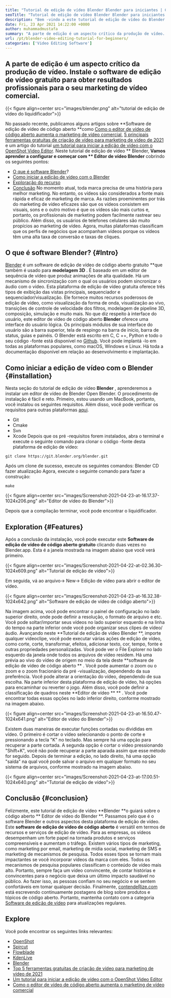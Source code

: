 ```yaml
---
title: "Tutorial de edição de vídeo Blender Blender para iniciantes | Como funciona" 
seoTitle: "Tutorial de edição de vídeo Blender Blender para iniciantes | Como funciona" 
description: "Bem -vindo a este tutorial de edição de vídeo do Blender. O Blender é de código aberto, oferece efeitos, animações, filtros, visualizações ao vivo e suporte para adicionar imagens." 
date: Fri, 23 Apr 2021 14:22:00 +0000
author: muhammadmustafa
summary: "A parte de edição é um aspecto crítico da produção de vídeo. Instale o software de edição de vídeo gratuito para obter resultados profissionais para o seu marketing de vídeo comercial." 
url: /pt/blender-video-editing-tutorial-for-beginners/
categories: ['Video Editing Software']
---
```


## A parte de edição é um aspecto crítico da produção de vídeo. Instale o software de edição de vídeo gratuito para obter resultados profissionais para o seu marketing de vídeo comercial.

{{< figure align=center src="images/blender.png" alt="tutorial de edição de vídeo do liquidificador">}}

No passado recente, publicamos alguns artigos sobre **Software de edição de vídeo de código aberto  **como [Como o editor de vídeo de código aberto aumenta o marketing de vídeo comercial][1], [5 principais ferramentas gratuitas de criação de vídeo para marketing de vídeo de 2021][ 2] e um artigo do tutorial [um tutorial para iniciar a edição de vídeo com o OpenShot Video Editor][3]. Neste tutorial de edição de vídeo **  Blender,  **Vamos aprender a configurar e começar com **  Editor de vídeo Blender**  cobrindo os seguintes pontos:
  * [O que é software Blender][4]?
  * [Como iniciar a edição de vídeo com o Blender][5]
  * [Exploração do recurso][6]
  * [Conclusão][7]
No momento atual, toda marca precisa de uma história para melhor marketing. No entanto, os vídeos são considerados a fonte mais rápida e eficaz de marketing de marca. As razões proeminentes por trás do marketing de vídeo eficazes são que os vídeos consistem em visuais, sons e o outro motivo é que os vídeos são mais curtos e, portanto, os profissionais de marketing podem facilmente rastrear seu público. Além disso, os usuários de telefones celulares são muito propícios ao marketing de vídeo. Agora, muitas plataformas classificam que os perfis de negócios que acompanham vídeos porque os vídeos têm uma alta taxa de conversão e taxas de cliques.

## O que é software Blender?   {#Intro}
[Blender][8] é um software de edição de vídeo de código aberto gratuito **que também é usado para  **modelagem 3D**  . É baseado em um editor de sequência de vídeo que produz animações de alta qualidade. Há um mecanismo de sincronização com o qual os usuários podem sincronizar o áudio com o vídeo. Esta plataforma de edição de vídeo gratuita oferece três tipos de exibição das vistas principais, sequenciador e sequenciador/visualização. Ele fornece muitos recursos poderosos de edição de vídeo, como visualização da forma de onda, visualização ao vivo, transições de controle de velocidade dos filtros, modelagem de pipeline 3D, composição, simulação e muito mais.
No que diz respeito à interface do usuário, este editor de vídeo de código aberto **Blender**  oferece uma interface do usuário lógica. Os principais módulos de sua interface do usuário são a barra superior, tela de respingo na barra de início, barra de status, guias e painéis. O Blender está escrito em C, C ++, Python e todo o seu código -fonte está disponível no [Github][9]. Você pode implantá -lo em todas as plataformas populares, como macOS, Windows e Linux. Há toda a documentação disponível em relação ao desenvolvimento e implantação.

## Como iniciar a edição de vídeo com o Blender   {#installation}
Nesta seção do tutorial de edição de vídeo **Blender** , aprenderemos a instalar um editor de vídeo de Blender Open Blender. O procedimento de instalação é fácil e reto. Primeiro, estou usando um MacBook, portanto, você instalou os seguintes requisitos. Além disso, você pode verificar os requisitos para outras plataformas [aqui][10].
  * Git
  * Cmake
  * Svn
  * Xcode
Depois que os pré -requisitos forem instalados, abra o terminal e execute o seguinte comando para clonar o código -fonte desta plataforma de edição de vídeo:
```
git clone https://git.blender.org/blender.git
```
Após um clone de sucesso, execute os seguintes comandos:
Blender CD
fazer atualização
Agora, execute o seguinte comando para fazer a construção:
```
make
```

{{< figure align=center src="images/Screenshot-2021-04-23-at-16.17.37-1024x206.png" alt="Editor de vídeo do Blender">}}

Depois que a compilação terminar, você pode encontrar o liquidificador.

## Exploration   {#Features}
Após a conclusão da instalação, você pode executar este **Software de edição de vídeo de código aberto gratuito**  clicando duas vezes no Blender.app. Esta é a janela mostrada na imagem abaixo que você verá primeiro.

{{< figure align=center src="images/Screenshot-2021-04-22-at-02.36.30-1024x609.png" alt="Tutorial de edição de vídeo">}}

Em seguida, vá ao arquivo-> New-> Edição de vídeo para abrir o editor de vídeo.

{{< figure align=center src="images/Screenshot-2021-04-23-at-16.32.38-1024x642.png" alt="Software de edição de vídeo de código aberto">}}

Na imagem acima, você pode encontrar o painel de configuração no lado superior direito, onde pode definir a resolução, o formato de arquivo e etc. Você pode soltar/importar seus vídeos no lado superior esquerdo e na linha do tempo na parte inferior onde você pode organizar seus clipes de vídeo/áudio.
Avançando neste **Tutorial de edição de vídeo Blender **, importe qualquer videoclipe, você pode executar várias ações de edição de vídeo, como corte, corte, transformar, efeitos, adicionar texto, cor, tempo, fonte e outras propriedades personalizadas. Você pode ver o File Explorer no lado esquerdo da janela onde todos os arquivos de vídeo residem. Há uma prévia ao vivo do vídeo de origem no meio da tela deste  **software de edição de vídeo de código aberto ** . Você pode aumentar o zoom ou o zoom e o zoom fracionário da pré -visualização, dependendo da sua preferência. Você pode alterar a orientação do vídeo, dependendo de sua escolha. Na parte inferior desta plataforma de edição de vídeo, há opções para encaminhar ou reverter o jogo. Além disso, você pode definir a classificação de quadros neste  **Editor de vídeo ** ** . Você pode encontrar todas essas opções no lado inferior direito, conforme mostrado na imagem abaixo.

{{< figure align=center src="images/Screenshot-2021-04-23-at-16.50.47-1024x641.png" alt="Editor de vídeo do Blender">}}

Existem duas maneiras de executar funções cortadas ou divididas em vídeo. O primeiro é cortar o vídeo selecionando o ponto de corte e pressionando a tecla "K" no teclado. Mas sempre há uma opção para recuperar a parte cortada. A segunda opção é cortar o vídeo pressionando "Shift+K", você não pode recuperar a parte aparada assim que esse método for seguido. Depois de terminar a edição, no lado direito, há uma opção "saída" na qual você pode salvar o arquivo em qualquer formato no seu sistema de arquivos, conforme mostrado na imagem abaixo.

{{< figure align=center src="images/Screenshot-2021-04-23-at-17.00.51-1024x640.png" alt="Tutorial de edição de vídeo">}}


## Conclusão   {#conclusion}
Felizmente, este tutorial de edição de vídeo **Blender  **o guiará sobre o código aberto **  Editor de vídeo do Blender **. Passamos pelo que é o software Blender e outros aspectos desta plataforma de edição de vídeo. Este  **software de edição de vídeo de código aberto**   é versátil em termos de recursos e serviços de edição de vídeo. Para as empresas, os vídeos desempenham um forte papel na tornada produtos e serviços compreensíveis e aumentam o tráfego. Existem vários tipos de marketing, como marketing por email, marketing de mídia social, marketing de SMS e marketing de mecanismos de pesquisa. Todos esses tipos se tornam mais impactantes se você incorporar vídeos da marca com eles. Todos os mecanismos de pesquisa populares classificam o conteúdo de vídeo mais alto. Portanto, sempre faça um vídeo convincente, de contar histórias e convincentes para o negócio que deixa um último impacto saudável no público. Ao fazer isso, as pessoas confiam no seu negócio e se sentem confortáveis ​​em tomar qualquer decisão.
Finalmente, [contendeRize.com][11] está escrevendo continuamente postagens de blog sobre produtos e tópicos de código aberto. Portanto, mantenha contato com a categoria [Software de edição de vídeo][12] para atualizações regulares.

## Explore
Você pode encontrar os seguintes links relevantes:
  * [OpenShot][13]
  * [Spircut][14]
  * [Flowblade][15]
  * [KdenLive][16]
  * [Blender][8]
  * [Top 5 ferramentas gratuitas de criação de vídeo para marketing de vídeo de 2021][2]
  * [Um tutorial para iniciar a edição de vídeo com o OpenShot Video Editor][3]
  * [Como o editor de vídeo de código aberto aumenta o marketing de vídeo comercial][1]

  
[1]: https://blog.containerize.com/video-editing-software/how-video-editing-software-improves-business-video-marketing/
[2]: https://blog.containerize.com/video-editing-software/top-5-open-source-video-editor-software-for-video-marketing/
[3]: https://blog.containerize.com/video-editing-software/openshot-video-editor-tutorial-for-beginners-open-source/
[4]: #intro
[5]: #Installation
[6]: #features
[7]: #Conclusion
[8]: https://products.containerize.com/video-editing-software/blender
[9]: https://github.com/blender/blender
[10]: https://wiki.blender.org/wiki/Building_Blender
[11]: https://www.containerize.com/
[12]: https://products.containerize.com/video-editing-software
[13]: https://products.containerize.com/video-editing-software/openshot
[14]: https://products.containerize.com/video-editing-software/shotcut
[15]: https://products.containerize.com/video-editing-software/flowblade
[16]: https://products.containerize.com/video-editing-software/kdenlive
